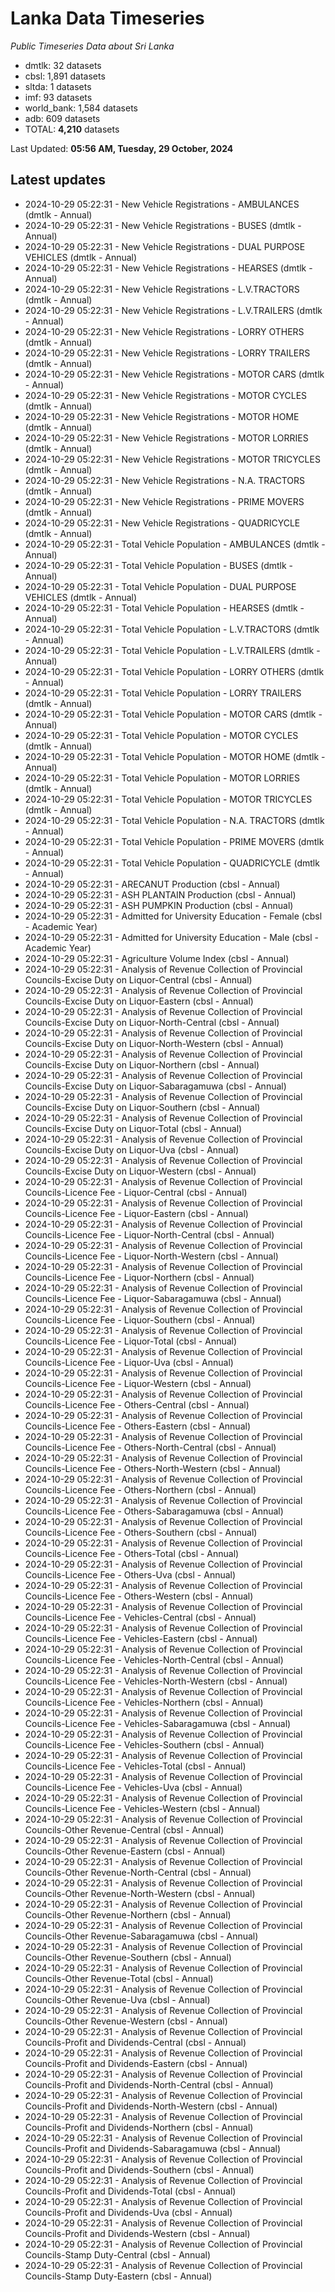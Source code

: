 # Lanka Data Timeseries
*Public Timeseries Data about Sri Lanka*

* dmtlk: 32 datasets
* cbsl: 1,891 datasets
* sltda: 1 datasets
* imf: 93 datasets
* world_bank: 1,584 datasets
* adb: 609 datasets
* TOTAL: **4,210** datasets

Last Updated: **05:56 AM, Tuesday, 29 October, 2024**

## Latest updates

* 2024-10-29 05:22:31 - New Vehicle Registrations - AMBULANCES (dmtlk - Annual)
* 2024-10-29 05:22:31 - New Vehicle Registrations - BUSES (dmtlk - Annual)
* 2024-10-29 05:22:31 - New Vehicle Registrations - DUAL PURPOSE VEHICLES (dmtlk - Annual)
* 2024-10-29 05:22:31 - New Vehicle Registrations - HEARSES (dmtlk - Annual)
* 2024-10-29 05:22:31 - New Vehicle Registrations - L.V.TRACTORS (dmtlk - Annual)
* 2024-10-29 05:22:31 - New Vehicle Registrations - L.V.TRAILERS (dmtlk - Annual)
* 2024-10-29 05:22:31 - New Vehicle Registrations - LORRY OTHERS (dmtlk - Annual)
* 2024-10-29 05:22:31 - New Vehicle Registrations - LORRY TRAILERS (dmtlk - Annual)
* 2024-10-29 05:22:31 - New Vehicle Registrations - MOTOR CARS (dmtlk - Annual)
* 2024-10-29 05:22:31 - New Vehicle Registrations - MOTOR CYCLES (dmtlk - Annual)
* 2024-10-29 05:22:31 - New Vehicle Registrations - MOTOR HOME (dmtlk - Annual)
* 2024-10-29 05:22:31 - New Vehicle Registrations - MOTOR LORRIES (dmtlk - Annual)
* 2024-10-29 05:22:31 - New Vehicle Registrations - MOTOR TRICYCLES (dmtlk - Annual)
* 2024-10-29 05:22:31 - New Vehicle Registrations - N.A. TRACTORS (dmtlk - Annual)
* 2024-10-29 05:22:31 - New Vehicle Registrations - PRIME MOVERS (dmtlk - Annual)
* 2024-10-29 05:22:31 - New Vehicle Registrations - QUADRICYCLE (dmtlk - Annual)
* 2024-10-29 05:22:31 - Total Vehicle Population - AMBULANCES (dmtlk - Annual)
* 2024-10-29 05:22:31 - Total Vehicle Population - BUSES (dmtlk - Annual)
* 2024-10-29 05:22:31 - Total Vehicle Population - DUAL PURPOSE VEHICLES (dmtlk - Annual)
* 2024-10-29 05:22:31 - Total Vehicle Population - HEARSES (dmtlk - Annual)
* 2024-10-29 05:22:31 - Total Vehicle Population - L.V.TRACTORS (dmtlk - Annual)
* 2024-10-29 05:22:31 - Total Vehicle Population - L.V.TRAILERS (dmtlk - Annual)
* 2024-10-29 05:22:31 - Total Vehicle Population - LORRY OTHERS (dmtlk - Annual)
* 2024-10-29 05:22:31 - Total Vehicle Population - LORRY TRAILERS (dmtlk - Annual)
* 2024-10-29 05:22:31 - Total Vehicle Population - MOTOR CARS (dmtlk - Annual)
* 2024-10-29 05:22:31 - Total Vehicle Population - MOTOR CYCLES (dmtlk - Annual)
* 2024-10-29 05:22:31 - Total Vehicle Population - MOTOR HOME (dmtlk - Annual)
* 2024-10-29 05:22:31 - Total Vehicle Population - MOTOR LORRIES (dmtlk - Annual)
* 2024-10-29 05:22:31 - Total Vehicle Population - MOTOR TRICYCLES (dmtlk - Annual)
* 2024-10-29 05:22:31 - Total Vehicle Population - N.A. TRACTORS (dmtlk - Annual)
* 2024-10-29 05:22:31 - Total Vehicle Population - PRIME MOVERS (dmtlk - Annual)
* 2024-10-29 05:22:31 - Total Vehicle Population - QUADRICYCLE (dmtlk - Annual)
* 2024-10-29 05:22:31 - ARECANUT Production (cbsl - Annual)
* 2024-10-29 05:22:31 - ASH PLANTAIN Production (cbsl - Annual)
* 2024-10-29 05:22:31 - ASH PUMPKIN Production (cbsl - Annual)
* 2024-10-29 05:22:31 - Admitted for University Education - Female (cbsl - Academic Year)
* 2024-10-29 05:22:31 - Admitted for University Education - Male (cbsl - Academic Year)
* 2024-10-29 05:22:31 - Agriculture Volume Index (cbsl - Annual)
* 2024-10-29 05:22:31 - Analysis of Revenue Collection of Provincial Councils-Excise Duty on Liquor-Central (cbsl - Annual)
* 2024-10-29 05:22:31 - Analysis of Revenue Collection of Provincial Councils-Excise Duty on Liquor-Eastern (cbsl - Annual)
* 2024-10-29 05:22:31 - Analysis of Revenue Collection of Provincial Councils-Excise Duty on Liquor-North-Central (cbsl - Annual)
* 2024-10-29 05:22:31 - Analysis of Revenue Collection of Provincial Councils-Excise Duty on Liquor-North-Western (cbsl - Annual)
* 2024-10-29 05:22:31 - Analysis of Revenue Collection of Provincial Councils-Excise Duty on Liquor-Northern (cbsl - Annual)
* 2024-10-29 05:22:31 - Analysis of Revenue Collection of Provincial Councils-Excise Duty on Liquor-Sabaragamuwa (cbsl - Annual)
* 2024-10-29 05:22:31 - Analysis of Revenue Collection of Provincial Councils-Excise Duty on Liquor-Southern (cbsl - Annual)
* 2024-10-29 05:22:31 - Analysis of Revenue Collection of Provincial Councils-Excise Duty on Liquor-Total (cbsl - Annual)
* 2024-10-29 05:22:31 - Analysis of Revenue Collection of Provincial Councils-Excise Duty on Liquor-Uva (cbsl - Annual)
* 2024-10-29 05:22:31 - Analysis of Revenue Collection of Provincial Councils-Excise Duty on Liquor-Western (cbsl - Annual)
* 2024-10-29 05:22:31 - Analysis of Revenue Collection of Provincial Councils-Licence Fee - Liquor-Central (cbsl - Annual)
* 2024-10-29 05:22:31 - Analysis of Revenue Collection of Provincial Councils-Licence Fee - Liquor-Eastern (cbsl - Annual)
* 2024-10-29 05:22:31 - Analysis of Revenue Collection of Provincial Councils-Licence Fee - Liquor-North-Central (cbsl - Annual)
* 2024-10-29 05:22:31 - Analysis of Revenue Collection of Provincial Councils-Licence Fee - Liquor-North-Western (cbsl - Annual)
* 2024-10-29 05:22:31 - Analysis of Revenue Collection of Provincial Councils-Licence Fee - Liquor-Northern (cbsl - Annual)
* 2024-10-29 05:22:31 - Analysis of Revenue Collection of Provincial Councils-Licence Fee - Liquor-Sabaragamuwa (cbsl - Annual)
* 2024-10-29 05:22:31 - Analysis of Revenue Collection of Provincial Councils-Licence Fee - Liquor-Southern (cbsl - Annual)
* 2024-10-29 05:22:31 - Analysis of Revenue Collection of Provincial Councils-Licence Fee - Liquor-Total (cbsl - Annual)
* 2024-10-29 05:22:31 - Analysis of Revenue Collection of Provincial Councils-Licence Fee - Liquor-Uva (cbsl - Annual)
* 2024-10-29 05:22:31 - Analysis of Revenue Collection of Provincial Councils-Licence Fee - Liquor-Western (cbsl - Annual)
* 2024-10-29 05:22:31 - Analysis of Revenue Collection of Provincial Councils-Licence Fee - Others-Central (cbsl - Annual)
* 2024-10-29 05:22:31 - Analysis of Revenue Collection of Provincial Councils-Licence Fee - Others-Eastern (cbsl - Annual)
* 2024-10-29 05:22:31 - Analysis of Revenue Collection of Provincial Councils-Licence Fee - Others-North-Central (cbsl - Annual)
* 2024-10-29 05:22:31 - Analysis of Revenue Collection of Provincial Councils-Licence Fee - Others-North-Western (cbsl - Annual)
* 2024-10-29 05:22:31 - Analysis of Revenue Collection of Provincial Councils-Licence Fee - Others-Northern (cbsl - Annual)
* 2024-10-29 05:22:31 - Analysis of Revenue Collection of Provincial Councils-Licence Fee - Others-Sabaragamuwa (cbsl - Annual)
* 2024-10-29 05:22:31 - Analysis of Revenue Collection of Provincial Councils-Licence Fee - Others-Southern (cbsl - Annual)
* 2024-10-29 05:22:31 - Analysis of Revenue Collection of Provincial Councils-Licence Fee - Others-Total (cbsl - Annual)
* 2024-10-29 05:22:31 - Analysis of Revenue Collection of Provincial Councils-Licence Fee - Others-Uva (cbsl - Annual)
* 2024-10-29 05:22:31 - Analysis of Revenue Collection of Provincial Councils-Licence Fee - Others-Western (cbsl - Annual)
* 2024-10-29 05:22:31 - Analysis of Revenue Collection of Provincial Councils-Licence Fee - Vehicles-Central (cbsl - Annual)
* 2024-10-29 05:22:31 - Analysis of Revenue Collection of Provincial Councils-Licence Fee - Vehicles-Eastern (cbsl - Annual)
* 2024-10-29 05:22:31 - Analysis of Revenue Collection of Provincial Councils-Licence Fee - Vehicles-North-Central (cbsl - Annual)
* 2024-10-29 05:22:31 - Analysis of Revenue Collection of Provincial Councils-Licence Fee - Vehicles-North-Western (cbsl - Annual)
* 2024-10-29 05:22:31 - Analysis of Revenue Collection of Provincial Councils-Licence Fee - Vehicles-Northern (cbsl - Annual)
* 2024-10-29 05:22:31 - Analysis of Revenue Collection of Provincial Councils-Licence Fee - Vehicles-Sabaragamuwa (cbsl - Annual)
* 2024-10-29 05:22:31 - Analysis of Revenue Collection of Provincial Councils-Licence Fee - Vehicles-Southern (cbsl - Annual)
* 2024-10-29 05:22:31 - Analysis of Revenue Collection of Provincial Councils-Licence Fee - Vehicles-Total (cbsl - Annual)
* 2024-10-29 05:22:31 - Analysis of Revenue Collection of Provincial Councils-Licence Fee - Vehicles-Uva (cbsl - Annual)
* 2024-10-29 05:22:31 - Analysis of Revenue Collection of Provincial Councils-Licence Fee - Vehicles-Western (cbsl - Annual)
* 2024-10-29 05:22:31 - Analysis of Revenue Collection of Provincial Councils-Other Revenue-Central (cbsl - Annual)
* 2024-10-29 05:22:31 - Analysis of Revenue Collection of Provincial Councils-Other Revenue-Eastern (cbsl - Annual)
* 2024-10-29 05:22:31 - Analysis of Revenue Collection of Provincial Councils-Other Revenue-North-Central (cbsl - Annual)
* 2024-10-29 05:22:31 - Analysis of Revenue Collection of Provincial Councils-Other Revenue-North-Western (cbsl - Annual)
* 2024-10-29 05:22:31 - Analysis of Revenue Collection of Provincial Councils-Other Revenue-Northern (cbsl - Annual)
* 2024-10-29 05:22:31 - Analysis of Revenue Collection of Provincial Councils-Other Revenue-Sabaragamuwa (cbsl - Annual)
* 2024-10-29 05:22:31 - Analysis of Revenue Collection of Provincial Councils-Other Revenue-Southern (cbsl - Annual)
* 2024-10-29 05:22:31 - Analysis of Revenue Collection of Provincial Councils-Other Revenue-Total (cbsl - Annual)
* 2024-10-29 05:22:31 - Analysis of Revenue Collection of Provincial Councils-Other Revenue-Uva (cbsl - Annual)
* 2024-10-29 05:22:31 - Analysis of Revenue Collection of Provincial Councils-Other Revenue-Western (cbsl - Annual)
* 2024-10-29 05:22:31 - Analysis of Revenue Collection of Provincial Councils-Profit and Dividends-Central (cbsl - Annual)
* 2024-10-29 05:22:31 - Analysis of Revenue Collection of Provincial Councils-Profit and Dividends-Eastern (cbsl - Annual)
* 2024-10-29 05:22:31 - Analysis of Revenue Collection of Provincial Councils-Profit and Dividends-North-Central (cbsl - Annual)
* 2024-10-29 05:22:31 - Analysis of Revenue Collection of Provincial Councils-Profit and Dividends-North-Western (cbsl - Annual)
* 2024-10-29 05:22:31 - Analysis of Revenue Collection of Provincial Councils-Profit and Dividends-Northern (cbsl - Annual)
* 2024-10-29 05:22:31 - Analysis of Revenue Collection of Provincial Councils-Profit and Dividends-Sabaragamuwa (cbsl - Annual)
* 2024-10-29 05:22:31 - Analysis of Revenue Collection of Provincial Councils-Profit and Dividends-Southern (cbsl - Annual)
* 2024-10-29 05:22:31 - Analysis of Revenue Collection of Provincial Councils-Profit and Dividends-Total (cbsl - Annual)
* 2024-10-29 05:22:31 - Analysis of Revenue Collection of Provincial Councils-Profit and Dividends-Uva (cbsl - Annual)
* 2024-10-29 05:22:31 - Analysis of Revenue Collection of Provincial Councils-Profit and Dividends-Western (cbsl - Annual)
* 2024-10-29 05:22:31 - Analysis of Revenue Collection of Provincial Councils-Stamp Duty-Central (cbsl - Annual)
* 2024-10-29 05:22:31 - Analysis of Revenue Collection of Provincial Councils-Stamp Duty-Eastern (cbsl - Annual)